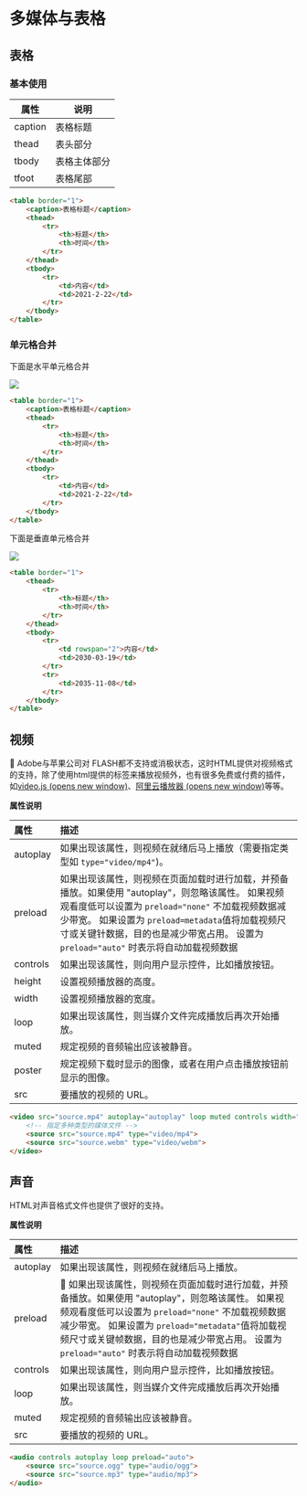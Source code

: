 # 多媒体与表格

## 表格

### 基本使用

| 属性    | 说明         |
| ------- | ------------ |
| caption | 表格标题     |
| thead   | 表头部分     |
| tbody   | 表格主体部分 |
| tfoot   | 表格尾部     |

```html
<table border="1">
    <caption>表格标题</caption>
    <thead>
        <tr>
            <th>标题</th>
            <th>时间</th>
        </tr>
    </thead>
    <tbody>
        <tr>
            <td>内容</td>
            <td>2021-2-22</td>
        </tr>
    </tbody>
</table>
```

### 单元格合并

下面是水平单元格合并

![](http://ra15bg9hk.hn-bkt.clouddn.com/html/table/1.png)

```html
<table border="1">
    <caption>表格标题</caption>
    <thead>
        <tr>
            <th>标题</th>
            <th>时间</th>
        </tr>
    </thead>
    <tbody>
        <tr>
            <td>内容</td>
            <td>2021-2-22</td>
        </tr>
    </tbody>
</table>
```

下面是垂直单元格合并

![](http://ra15bg9hk.hn-bkt.clouddn.com/html/table/2.png)

```html
<table border="1">
    <thead>
        <tr>
            <th>标题</th>
            <th>时间</th>
        </tr>
    </thead>
    <tbody>
        <tr>
            <td rowspan="2">内容</td>
            <td>2030-03-19</td>
        </tr>
        <tr>
            <td>2035-11-08</td>
        </tr>
    </tbody>
</table>
```

## 视频

📗 Adobe与苹果公司对 FLASH都不支持或消极状态，这时HTML提供对视频格式的支持，除了使用html提供的标签来播放视频外，也有很多免费或付费的插件，如[video.js (opens new window)](https://videojs.com/)、[阿里云播放器 (opens new window)](https://help.aliyun.com/document_detail/57314.html)等等。

**属性说明**

| 属性     | 描述                                                         |
| :------- | :----------------------------------------------------------- |
| autoplay | 如果出现该属性，则视频在就绪后马上播放（需要指定类型如 `type="video/mp4"`)。 |
| preload  | 如果出现该属性，则视频在页面加载时进行加载，并预备播放。如果使用 "autoplay"，则忽略该属性。 如果视频观看度低可以设置为 `preload="none"` 不加载视频数据减少带宽。 如果设置为 `preload=metadata`值将加载视频尺寸或关键针数据，目的也是减少带宽占用。 设置为`preload="auto"` 时表示将自动加载视频数据 |
| controls | 如果出现该属性，则向用户显示控件，比如播放按钮。             |
| height   | 设置视频播放器的高度。                                       |
| width    | 设置视频播放器的宽度。                                       |
| loop     | 如果出现该属性，则当媒介文件完成播放后再次开始播放。         |
| muted    | 规定视频的音频输出应该被静音。                               |
| poster   | 规定视频下载时显示的图像，或者在用户点击播放按钮前显示的图像。 |
| src      | 要播放的视频的 URL。                                         |

```html
<video src="source.mp4" autoplay="autoplay" loop muted controls width="800" height="200">
    <!-- 指定多种类型的媒体文件 -->
    <source src="source.mp4" type="video/mp4">
    <source src="source.webm" type="video/webm">
</video>
```

## 声音

HTML对声音格式文件也提供了很好的支持。

**属性说明**

| 属性     | 描述                                                         |
| :------- | :----------------------------------------------------------- |
| autoplay | 如果出现该属性，则视频在就绪后马上播放。                     |
| preload  | 📗  如果出现该属性，则视频在页面加载时进行加载，并预备播放。如果使用 "autoplay"，则忽略该属性。 如果视频观看度低可以设置为 `preload="none"` 不加载视频数据减少带宽。 如果设置为 `preload="metadata"`值将加载视频尺寸或关键帧数据，目的也是减少带宽占用。 设置为`preload="auto"` 时表示将自动加载视频数据 |
| controls | 如果出现该属性，则向用户显示控件，比如播放按钮。             |
| loop     | 如果出现该属性，则当媒介文件完成播放后再次开始播放。         |
| muted    | 规定视频的音频输出应该被静音。                               |
| src      | 要播放的视频的 URL。                                         |

```html
<audio controls autoplay loop preload="auto">
	<source src="source.ogg" type="audio/ogg">
	<source src="source.mp3" type="audio/mp3">
</audio>
```

